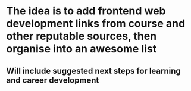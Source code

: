 # The idea is to add frontend web development links from course and other reputable sources, then organise into an awesome list 

## Will include suggested next steps for learning and career development 

